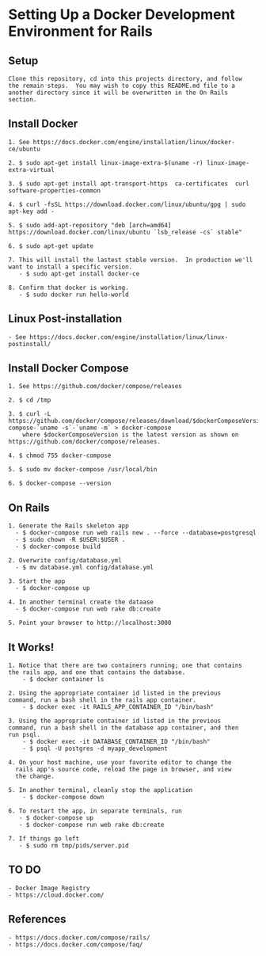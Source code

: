 # Setting Up a Docker Development Environment for Rails


## Setup
	Clone this repository, cd into this projects directory, and follow
    the remain steps.  You may wish to copy this README.md file to a
	another directory since it will be overwritten in the On Rails
	section.


## Install Docker 
	1. See https://docs.docker.com/engine/installation/linux/docker-ce/ubuntu

	2. $ sudo apt-get install linux-image-extra-$(uname -r) linux-image-extra-virtual

	3. $ sudo apt-get install apt-transport-https  ca-certificates  curl  software-properties-common

	4. $ curl -fsSL https://download.docker.com/linux/ubuntu/gpg | sudo apt-key add -

	5. $ sudo add-apt-repository "deb [arch=amd64] https://download.docker.com/linux/ubuntu `lsb_release -cs` stable"

	6. $ sudo apt-get update

	7. This will install the lastest stable version.  In production we'll want to install a specific version.
	   - $ sudo apt-get install docker-ce

	8. Confirm that docker is working.
	   - $ sudo docker run hello-world


## Linux Post-installation
	- See https://docs.docker.com/engine/installation/linux/linux-postinstall/
	

## Install Docker Compose
	1. See https://github.com/docker/compose/releases
	
	2. $ cd /tmp
	
	3. $ curl -L https://github.com/docker/compose/releases/download/$dockerComposeVersion/docker-compose-`uname -s`-`uname -m` > docker-compose 
		where $dockerComposeVersion is the latest version as shown on https://github.com/docker/compose/releases.

	4. $ chmod 755 docker-compose

	5. $ sudo mv docker-compose /usr/local/bin

	6. $ docker-compose --version


## On Rails
	1. Generate the Rails skeleton app
	  - $ docker-compose run web rails new . --force --database=postgresql
	  - $ sudo chown -R $USER:$USER .
	  - $ docker-compose build

	2. Overwrite config/database.yml
	  - $ mv database.yml config/database.yml

	3. Start the app
	  - $ docker-compose up

	4. In another terminal create the dataase
	  - $ docker-compose run web rake db:create

	5. Point your browser to http://localhost:3000


## It Works!
	1. Notice that there are two containers running; one that contains
	the rails app, and one that contains the database.
		- $ docker container ls

	2. Using the appropriate container id listed in the previous
	command, run a bash shell in the rails app container.
		- $ docker exec -it RAILS_APP_CONTAINER_ID "/bin/bash"

	3. Using the appropriate container id listed in the previous
	command, run a bash shell in the database app container, and then
	run psql.
		- $ docker exec -it DATABASE_CONTAINER_ID "/bin/bash"
		- $ psql -U postgres -d myapp_development

	4. On your host machine, use your favorite editor to change the
      rails app's source code, reload the page in browser, and view
      the change.

	5. In another terminal, cleanly stop the application
		- $ docker-compose down

	6. To restart the app, in separate terminals, run
	   - $ docker-compose up
	   - $ docker-compose run web rake db:create

	7. If things go left 
	   - $ sudo rm tmp/pids/server.pid 
	  
	  
## TO DO
	- Docker Image Registry
	- https://cloud.docker.com/


## References
	- https://docs.docker.com/compose/rails/
	- https://docs.docker.com/compose/faq/
